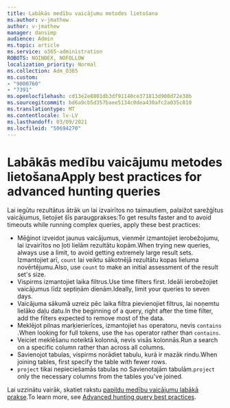 ```yaml
---
title: Labākās medību vaicājumu metodes lietošana
ms.author: v-jmathew
author: v-jmathew
manager: dansimp
audience: Admin
ms.topic: article
ms.service: o365-administration
ROBOTS: NOINDEX, NOFOLLOW
localization_priority: Normal
ms.collection: Adm_O365
ms.custom:
- "9000760"
- "7391"
ms.openlocfilehash: cd13e2e8801db3df91140ce371813d900d72e38b
ms.sourcegitcommit: bd6a9cb5d357baee5134c0dea430afc2a035c810
ms.translationtype: MT
ms.contentlocale: lv-LV
ms.lasthandoff: 03/09/2021
ms.locfileid: "50694270"
---
```

# <a name="apply-best-practices-for-advanced-hunting-queries"></a><span data-ttu-id="8b3b9-102">Labākās medību vaicājumu metodes lietošana</span><span class="sxs-lookup"><span data-stu-id="8b3b9-102">Apply best practices for advanced hunting queries</span></span>

<span data-ttu-id="8b3b9-103">Lai iegūtu rezultātus ātrāk un lai izvairītos no taimautiem, palaižot sarežģītus vaicājumus, lietojiet šīs paraugprakses:</span><span class="sxs-lookup"><span data-stu-id="8b3b9-103">To get results faster and to avoid timeouts while running complex queries, apply these best practices:</span></span>

- <span data-ttu-id="8b3b9-104">Mēģinot izveidot jaunus vaicājumus, vienmēr izmantojiet ierobežojumu, lai izvairītos no ļoti lielām rezultātu kopām.</span><span class="sxs-lookup"><span data-stu-id="8b3b9-104">When trying new queries, always use a limit, to avoid getting extremely large result sets.</span></span> <span data-ttu-id="8b3b9-105">Izmantojiet arī, `count` lai veiktu sākotnējā rezultātu kopas lieluma novērtējumu.</span><span class="sxs-lookup"><span data-stu-id="8b3b9-105">Also, use `count` to make an initial assessment of the result set's size.</span></span>
- <span data-ttu-id="8b3b9-106">Vispirms izmantojiet laika filtrus.</span><span class="sxs-lookup"><span data-stu-id="8b3b9-106">Use time filters first.</span></span> <span data-ttu-id="8b3b9-107">Ideāli ierobežojiet vaicājumus līdz septiņām dienām.</span><span class="sxs-lookup"><span data-stu-id="8b3b9-107">Ideally, limit your queries to seven days.</span></span>
- <span data-ttu-id="8b3b9-108">Vaicājuma sākumā uzreiz pēc laika filtra pievienojiet filtrus, lai noņemtu lielāko daļu datu.</span><span class="sxs-lookup"><span data-stu-id="8b3b9-108">In the beginning of a query, right after the time filter, add the filters expected to remove most of the data.</span></span>
- <span data-ttu-id="8b3b9-109">Meklējot pilnas marķierierīces, izmantojiet `has` operatoru, nevis `contains` .</span><span class="sxs-lookup"><span data-stu-id="8b3b9-109">When looking for full tokens, use the `has` operator rather than `contains`.</span></span>
- <span data-ttu-id="8b3b9-110">Veiciet meklēšanu noteiktā kolonnā, nevis visās kolonnās.</span><span class="sxs-lookup"><span data-stu-id="8b3b9-110">Run a search on a specific column rather than across all columns.</span></span>
- <span data-ttu-id="8b3b9-111">Savienojot tabulas, vispirms norādiet tabulu, kurā ir mazāk rindu.</span><span class="sxs-lookup"><span data-stu-id="8b3b9-111">When joining tables, first specify the table with fewer rows.</span></span>
- <span data-ttu-id="8b3b9-112">`project` tikai nepieciešamās tabulas no Savienotajām tabulām.</span><span class="sxs-lookup"><span data-stu-id="8b3b9-112">`project` only the necessary columns from the tables you've joined.</span></span>

<span data-ttu-id="8b3b9-113">Lai uzzinātu vairāk, skatiet rakstu [papildu medību vaicājumu labākā prakse](https://go.microsoft.com/fwlink/?linkid=2144812).</span><span class="sxs-lookup"><span data-stu-id="8b3b9-113">To learn more, see [Advanced hunting query best practices](https://go.microsoft.com/fwlink/?linkid=2144812).</span></span>
